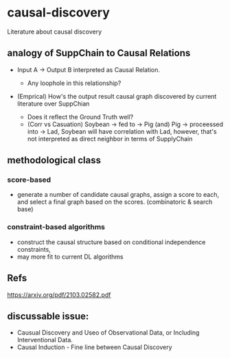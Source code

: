 # causal-discovery
Literature about causal discovery


## analogy of SuppChain to Causal Relations
- Input A -> Output B interpreted as Causal Relation.
   - Any loophole in this relationship?

- (Emprical) How's the output result causal graph discovered by current literature over SuppChian 
   - Does it reflect the Ground Truth well?   
   - (Corr vs Casuation) Soybean -> fed to -> Pig (and) Pig -> proceessed into -> Lad, Soybean will have correlation with Lad, however, that's not interpreted as direct neighbor in terms of SupplyChain

## methodological class

### score-based
- generate a number of candidate causal graphs, assign a score to each, and select a final graph based on the scores. (combinatoric & search base)

### constraint-based algorithms 
- construct the causal structure based on conditional independence constraints, 
- may more fit to current DL algorithms

## Refs

https://arxiv.org/pdf/2103.02582.pdf


## discussable issue:
- Causual Discovery and Useo of Observational Data, or Including Interventional Data.
- Causal Induction - Fine line between Causal Discovery
